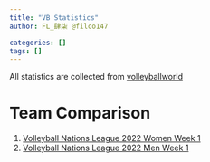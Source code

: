 ```yaml
---
title: "VB Statistics"
author: FL_肆柒 @filco147

categories: []
tags: []
---
```


All statistics are collected from [volleyballworld](https://en.volleyballworld.com/)

# Team Comparison
1. [Volleyball Nations League 2022 Women Week 1](stats/vnl-2022_women_week1_team_report.html)
2. [Volleyball Nations League 2022 Men Week 1](stats/vnl-2022_men_week1_team_report.html)
